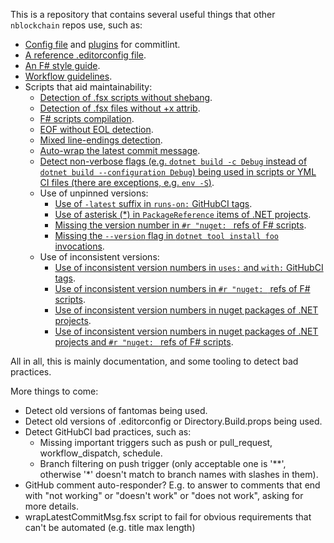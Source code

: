 This is a repository that contains several useful things that other `nblockchain` repos use, such as:

- [Config file](commitlint.config.ts) and [plugins](commitlint/plugins.ts) for commitlint.
- [A reference .editorconfig file](.editorconfig).
- [An F# style guide](docs/FSharpStyleGuide.md).
- [Workflow guidelines](docs/WorkflowGuidelines.md).
- Scripts that aid maintainability:
    * [Detection of .fsx scripts without shebang](scripts/shebangConvention.fsx).
    * [Detection of .fsx files without +x attrib](scripts/executableConvention.fsx).
    * [F# scripts compilation](scripts/compileFSharpScripts.fsx).
    * [EOF without EOL detection](scripts/eofConvention.fsx).
    * [Mixed line-endings detection](scripts/mixedLineEndings.fsx).
    * [Auto-wrap the latest commit message](scripts/wrapLatestCommitMsg.fsx).
    * [Detect non-verbose flags (e.g. `dotnet build -c Debug` instead of `dotnet build --configuration Debug`) being used in scripts or YML CI files (there are exceptions, e.g. `env -S`)](scripts/nonVerboseFlagsInGitHubCIAndScripts.fsx).
    * Use of unpinned versions:
        * [Use of `-latest` suffix in `runs-on:` GitHubCI tags](scripts/unpinnedGitHubActionsImageVersions.fsx).
        * [Use of asterisk (*) in `PackageReference` items of .NET projects](scripts/unpinnedNugetPackageReferenceVersionsInProjects.fsx).
        * [Missing the version number in `#r "nuget: ` refs of F# scripts](scripts/unpinnedNugetPackageReferenceVersionsInFSharpScripts.fsx).
        * [Missing the `--version` flag in `dotnet tool install foo` invocations](scripts/unpinnedDotnetToolInstallVersions.fsx).
    * Use of inconsistent versions:
        * [Use of inconsistent version numbers in `uses:` and `with:` GitHubCI tags](scripts/inconsistentVersionsInGitHubCI.fsx).
        * [Use of inconsistent version numbers in `#r "nuget: ` refs of F# scripts](scripts/inconsistentVersionsInFSharpScripts.fsx).
        * [Use of inconsistent version numbers in nuget packages of .NET projects](scripts/inconsistentNugetVersionsInDotNetProjects.fsx).
        * [Use of inconsistent version numbers in nuget packages of .NET projects and `#r "nuget: ` refs of F# scripts](scripts/inconsistentNugetVersionsInDotNetProjectsAndFSharpScripts.fsx).

All in all, this is mainly documentation, and some tooling to detect bad practices.

More things to come:
- Detect old versions of fantomas being used.
- Detect old versions of .editorconfig or Directory.Build.props being used.
- Detect GitHubCI bad practices, such as:
    * Missing important triggers such as push or pull_request, workflow_dispatch, schedule.
    * Branch filtering on push trigger (only acceptable one is '**', otherwise '*' doesn't match to branch names with slashes in them).
- GitHub comment auto-responder? E.g. to answer to comments that end with "not working" or "doesn't work" or "does not work", asking for more details.
- wrapLatestCommitMsg.fsx script to fail for obvious requirements that can't be automated (e.g. title max length)
